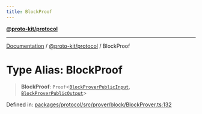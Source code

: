 ```yaml
---
title: BlockProof
---
```


[**@proto-kit/protocol**](../README.md)

***

[Documentation](../../../README.md) / [@proto-kit/protocol](../README.md) / BlockProof

# Type Alias: BlockProof

> **BlockProof**: `Proof`\<[`BlockProverPublicInput`](../classes/BlockProverPublicInput.md), [`BlockProverPublicOutput`](../classes/BlockProverPublicOutput.md)\>

Defined in: [packages/protocol/src/prover/block/BlockProver.ts:132](https://github.com/proto-kit/framework/blob/b953c754e500c62f01fbbd6d09adfb2f5577269d/packages/protocol/src/prover/block/BlockProver.ts#L132)
